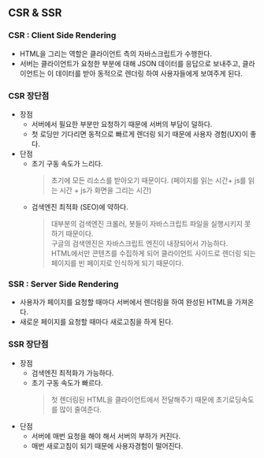 ## CSR & SSR

### CSR : Client Side Rendering  
- HTML을 그리는 역할은 클라이언트 측의 자바스크립트가 수행한다. 
- 서버는 클라이언트가 요청한 부분에 대해 JSON 데이터를 응답으로 보내주고, 클라이언트는 이 데이터를 받아 동적으로 렌더링 하여 사용자들에게 보여주게 된다.

### CSR 장단점
- 장점
    - 서버에서 필요한 부분만 요청하기 때문에 서버의 부담이 덜하다.
    - 첫 로딩만 기다리면 동적으로 빠르게 렌더링 되기 때문에 사용자 경험(UX)이 좋다.
- 단점
    - 초기 구동 속도가 느리다. 
        > 초기에 모든 리소스를 받아오기 때문이다. (페이지를 읽는 시간+ js를 읽는 시간 + js가 화면을 그리는 시간)
    - 검색엔진 최적화 (SEO)에 약하다.
        > 대부분의 검색엔진 크롤러, 봇들이 자바스크립트 파일을 실행시키지 못하기 때문이다.  
        > 구글의 검색엔진은 자바스크립트 엔진이 내장되어서 가능하다.   
        > HTML에서만 콘텐츠를 수집하게 되어 클라이언트 사이드로 렌더링 되는 페이지를 빈 페이지로 인식하게 되기 때문이다.

### SSR : Server Side Rendering
- 사용자가 페이지를 요청할 때마다 서버에서 렌더링을 하여 완성된 HTML을 가져온다.
- 새로운 페이지를 요청할 때마다 새로고침을 하게 된다.

### SSR 장단점
- 장점
    - 검색엔진 최적화가 가능하다.
    - 초기 구동 속도가 빠르다. 
        > 첫 렌더링된 HTML을 클라이언트에서 전달해주기 때문에 초기로딩속도를 많이 줄여준다.
- 단점
    - 서버에 매번 요청을 해야 해서 서버의 부하가 커진다.
    - 매번 새로고침이 되기 때문에 사용자경험이 떨어진다. 